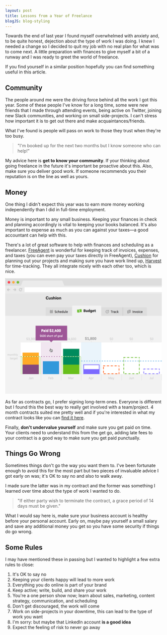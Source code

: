 ```yaml
---
layout: post
title: Lessons from a Year of Freelance
blogJS: blog-styling
---
```


Towards the end of last year I found myself overwhelmed with anxiety and, to be quite honest, dejection about the type of work I was doing. I knew I needed a change so I decided to quit my job with no real plan for what was to come next. A little preparation with finances to give myself a bit of a runway and I was ready to greet the world of freelance.

If you find yourself in a similar position hopefully you can find something useful in this article.

## Community

The people around me were the driving force behind all the work I got this year. Some of these people I've know for a long time, some were new friends that I made through attending events, being active on Twitter, joining new Slack communities, and working on small side-projects. I can't stress how important it is to get out there and make acquaintances/friends.

What I've found is people will pass on work to those they trust when they're too busy.

> "I'm booked up for the next two months but I know someone who can help!"

My advice here is **get to know your community**. If your thinking about going freelance in the future it's important be proactive about this. Also, make sure you deliver good work. If someone recommends you their reputation is on the line as well as yours.

## Money

One thing I didn't expect this year was to earn more money working independently than I did in full-time employment.

Money is important to any small business. Keeping your finances in check and planning accordingly is vital to keeping your books  balanced. It's also important to expense as much as you can against your taxes—a good accountant can help with this.

There's a lot of great software to help with finances and scheduling as a freelancer. [FreeAgent](http://fre.ag/46dvp0jl) is wonderful for keeping track of invoices, expenses, and taxes (you can even pay your taxes directly in FreeAgent), [Cushion](https://cushionapp.com/) for planning out your projects and making sure you have work lined up, [Harvest](https://www.getharvest.com/) for time-tracking. They all integrate nicely with each other too, which is nice.

![Cushion](/uploads/freelance/cushionapp.png)

As far as contracts go, I prefer signing long-term ones. Everyone is different but I found this the best way to really get involved with a team/project. 4 month contracts suited me pretty well and if you're interested in what my contract looks like you can [find it here](/uploads/contract).

Finally, **don't undervalue yourself** and make sure you get paid on time. Your clients need to understand this from the get go, adding late fees to your contract is a good way to make sure you get paid punctually.

## Things Go Wrong

Sometimes things don't go the way you want them to. I've been fortunate enough to avoid this for the most part but two pieces of invaluable advice I got early on was; it's OK to say no and also to walk away.

I made sure the latter was in my contract and the former was something I learned over time about the type of work I wanted to do.

> "If either party wish to terminate the contract, a grace period of 14 days must be given."

What I would say here is, make sure your business account is healthy before your personal account. Early on, maybe pay yourself a small salary and save any additional money you get so you have some security if things do go wrong.

## Some Rules

I may have mentioned these in passing but I wanted to highlight a few extra rules to close:

1. It's OK to say no
2. Keeping your clients happy will lead to more work
3. Everything you do online is part of your brand
4. Keep active; write, build, and share your work
5. You're a one person show now; learn about sales, marketing, content strategy, communication, and scheduling
6. Don't get discouraged, the work will come
7. Work on side-projects in your downtime, this can lead to the type of work you want 
8. I'm sorry: but maybe that LinkedIn account **is a good idea**
9. Expect the feeling of risk to never go away